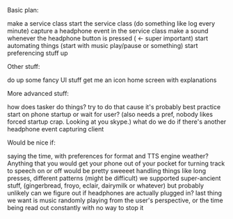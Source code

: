Basic plan:

make a service class
start the service class (do something like log every minute)
capture a headphone event in the service class
make a sound whenever the headphone button is pressed ( <- super important)
start automating things (start with music play/pause or something)
start preferencing stuff up

Other stuff:

do up some fancy UI stuff
get me an icon
home screen with explanations

More advanced stuff:

how does tasker do things? try to do that cause it's probably best practice
start on phone startup or wait for user? (also needs a pref, nobody likes forced startup crap. Looking at you skype.)
what do we do if there's another headphone event capturing client

Would be nice if:

saying the time, with preferences for format and TTS engine
weather? Anything that you would get your phone out of your pocket for
turning track to speech on or off would be pretty sweeeet
handling things like long presses, different patterns (might be difficult)
we supported super-ancient stuff, (gingerbread, froyo, eclair, dairymilk or whatever) but probably unlikely
can we figure out if headphones are actually plugged in? last thing we want is music randomly playing from the user's perspective, or the time being read out constantly with no way to stop it


